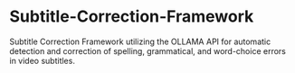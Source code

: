 # Subtitle-Correction-Framework
Subtitle Correction Framework utilizing the OLLAMA API for automatic detection and correction of spelling, grammatical, and word-choice errors in video subtitles.
